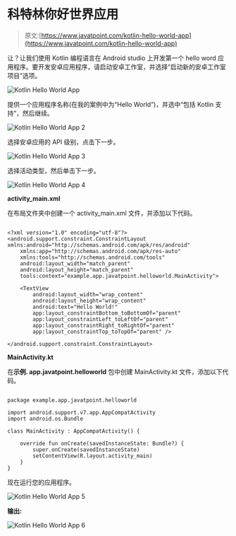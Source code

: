 # 科特林你好世界应用

> 原文:[https://www.javatpoint.com/kotlin-hello-world-app](https://www.javatpoint.com/kotlin-hello-world-app)

让？让我们使用 Kotlin 编程语言在 Android studio 上开发第一个 hello word 应用程序。要开发安卓应用程序，请启动安卓工作室，并选择“启动新的安卓工作室项目”选项。

![Kotlin Hello World App](../Images/40c619b0eedf3289a80ea6e68fd12c55.png)

提供一个应用程序名称(在我的案例中为“Hello World”)，并选中“包括 Kotlin 支持”，然后继续。

![Kotlin Hello World App 2](../Images/f124a1699d197426b1e3b876f6509317.png)

选择安卓应用的 API 级别，点击下一步。

![Kotlin Hello World App 3](../Images/3e05b975f86444689d4d6643642ed481.png)

选择活动类型，然后单击下一步。

![Kotlin Hello World App 4](../Images/6183f6e71a00cf119ad585a41c59648d.png)

**activity_main.xml**

在布局文件夹中创建一个 activity_main.xml 文件，并添加以下代码。

```

<?xml version="1.0" encoding="utf-8"?>
<android.support.constraint.ConstraintLayout xmlns:android="http://schemas.android.com/apk/res/android"
    xmlns:app="http://schemas.android.com/apk/res-auto"
    xmlns:tools="http://schemas.android.com/tools"
    android:layout_width="match_parent"
    android:layout_height="match_parent"
    tools:context="example.app.javatpoint.helloworld.MainActivity">

    <TextView
        android:layout_width="wrap_content"
        android:layout_height="wrap_content"
        android:text="Hello World!"
        app:layout_constraintBottom_toBottomOf="parent"
        app:layout_constraintLeft_toLeftOf="parent"
        app:layout_constraintRight_toRightOf="parent"
        app:layout_constraintTop_toTopOf="parent" />

</android.support.constraint.ConstraintLayout>

```

**MainActivity.kt**

在**示例. app.javatpoint.helloworld** 包中创建 MainActivity.kt 文件，添加以下代码。

```

package example.app.javatpoint.helloworld

import android.support.v7.app.AppCompatActivity
import android.os.Bundle

class MainActivity : AppCompatActivity() {

    override fun onCreate(savedInstanceState: Bundle?) {
        super.onCreate(savedInstanceState)
        setContentView(R.layout.activity_main)
    }
}

```

现在运行您的应用程序。

![Kotlin Hello World App 5](../Images/3711a177eb5e6f8fe0e3dfedbf8e53e1.png)

**输出:**

![Kotlin Hello World App 6](../Images/666cecb1fc9224d6c7d09a4398336cb8.png)